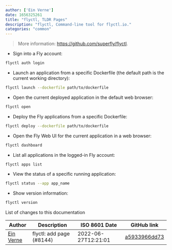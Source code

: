 ```yaml
---
author: ['Ein Verne']
date: 1656325261
title: "flyctl, TLDR Pages"
description: "flyctl, Command-line tool for flyctl.io."
categories: "common"
---
```

> More information: <https://github.com/superfly/flyctl>.

- Sign into a Fly account:

```bash
flyctl auth login
```

- Launch an application from a specific Dockerfile (the default path is the current working directory):

```bash
flyctl launch --dockerfile path/to/dockerfile
```

- Open the current deployed application in the default web browser:

```bash
flyctl open
```

- Deploy the Fly applications from a specific Dockerfile:

```bash
flyctl deploy --dockerfile path/to/dockerfile
```

- Open the Fly Web UI for the current application in a web browser:

```bash
flyctl dashboard
```

- List all applications in the logged-in Fly account:

```bash
flyctl apps list
```

- View the status of a specific running application:

```bash
flyctl status --app app_name
```

- Show version information:

```bash
flyctl version
```
List of changes to this documentation


Author | Description | ISO 8601 Date | GitHub link
------|-----|-----|-----
[Ein Verne](mailto:git@einverne.info) | flyctl: add page (#8144) | 2022-06-27T12:21:01 | [a5933966dd73](https://github.com/tldr-pages/tldr/commit/a5933966dd737ce4cefd6602b74518f08f033dcf)


